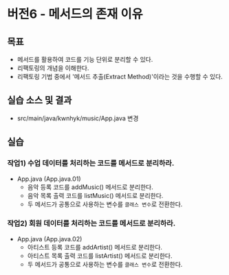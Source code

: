# 버전6 - 메서드의 존재 이유

##  목표

- 메서드를 활용하여 코드를 기능 단위로 분리할 수 있다.
- 리팩토링의 개념을 이해한다.
- 리팩토링 기법 중에서 '메서드 추출(Extract Method)'이라는 것을 수행할 수 있다.

## 실습 소스 및 결과

- src/main/java/kwnhyk/music/App.java 변경

## 실습

### 작업1) 수업 데이터를 처리하는 코드를 메서드로 분리하라.

- App.java (App.java.01)
    - 음악 등록 코드를 addMusic() 메서드로 분리한다.
    - 음악 목록 출력 코드를 listMusic() 메서드로 분리한다.
    - 두 메서드가 공통으로 사용하는 변수를 `클래스 변수`로 전환한다.

### 작업2) 회원 데이터를 처리하는 코드를 메서드로 분리하라.

- App.java (App.java.02)
    - 아티스트 등록 코드를 addArtist() 메서드로 분리한다.
    - 아티스트 목록 출력 코드를 listArtist() 메서드로 분리한다.
    - 두 메서드가 공통으로 사용하는 변수를 `클래스 변수`로 전환한다.


